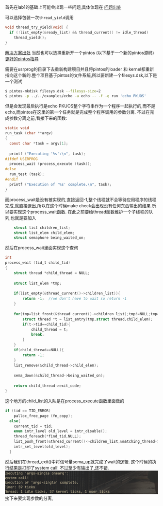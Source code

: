 首先在lab1的基础上可能会出现一些问题,具体体现在 [问题出处](https://blog.csdn.net/ChloeWeever/article/details/144327611?spm=1001.2014.3001.5502)

可以选择包装一次`thread_yield`调用
```c
void thread_try_yield(void) {
  if (!list_empty(&ready_list) && thread_current() != idle_thread)
    thread_yield();
}
```
[解决方案出处](https://stackoverflow.com/questions/52472084/pintos-userprog-all-tests-fail-is-kernel-vaddr) 
当然也可以选择重新开一个pintos (以下基于一个新的pintos源码) 
[更好的pintos指导](https://pkuflyingpig.gitbook.io/pintos) 

需要在usrprog的目录下去重新构建项目并且将pintos的loader 和 kernel都重新指向这个新的.整个项目基于pintos的文件系统,所以要新建一个filesys.dsk,以下是一个测试 
```bash
$ pintos-mkdisk filesys.dsk --filesys-size=2
$ pintos -p ../../examples/echo -a echo -- -f -q run 'echo PKUOS'
```
但是会发现最后执行是echo PKUOS整个字符串作为一个程序一起执行的,而不是echo,而pintos在这里的第一个任务就是完成整个程序调用的参数分离. 
不过在完成参数分离之前,看接下来的函数:
```c
static void
run_task (char **argv)
{
  const char *task = argv[1];
  
  printf ("Executing '%s':\n", task);
#ifdef USERPROG
  process_wait (process_execute (task));
#else
  run_test (task);
#endif
  printf ("Execution of '%s' complete.\n", task);
}
```
而process_wait是没有被实现的,直接返回-1,整个线程就不会等待应用程序的线程完成,就直接退出,所以在这个时候make check会出现没有任何东西输出的结果.所以要实现这个process_wait函数. 
在此之前要给thread函数维护一个子线程的队列,也就是要加入
```c
    struct list children_list;
	struct list_elem child_elem;
    struct semaphore being_waited_on;
```
然后在process_wait里面实现这个查询
```c
int
process_wait (tid_t child_tid) 
{
    struct thread *child_thread = NULL;

    struct list_elem *tmp;

    if(list_empty(&thread_current()->children_list)){
        return -1;  //we don't have to wait so return -1
    }

    for(tmp=list_front(&thread_current()->children_list);tmp!=NULL;tmp=tmp->next){
        struct thread *t = list_entry(tmp,struct thread,child_elem);
        if(t->tid==child_tid){
            child_thread = t;
            break;
        }
    }
    if(child_thread==NULL){
        return -1;
    }
    list_remove(&child_thread->child_elem);
    
    sema_down(&child_thread->being_waited_on);

    return child_thread->exit_code;
}
```
这个地方的child_list的入队是在process_execute函数里面做的 
```c
if (tid == TID_ERROR)
    palloc_free_page (fn_copy); 
  else{
    current_tid = tid;
    enum intr_level old_level = intr_disable();
    thread_foreach(*find_tid,NULL);
    list_push_front(&thread_current()->children_list,&matching_thread->child_elem);
    intr_set_level(old_level);
  }
```
然后我们在thread_exit()中将信号量sema_up就完成了wait的逻辑. 
这个时候的执行结果是打印了system call! 
不过至少有输出了,还不错. 
![图片](images/输出1.png)
接下来要实现参数的分离,